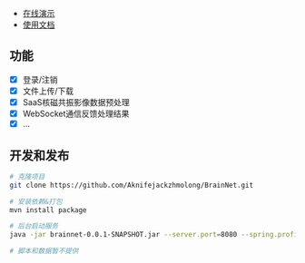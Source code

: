 
- [在线演示](http://202.197.66.217:18080)
- [使用文档](https://shimo.im/docs/p8GvHzdf7n0bhF2c/)

## 功能
- [x] 登录/注销
- [x] 文件上传/下载
- [x] SaaS核磁共振影像数据预处理
- [x] WebSocket通信反馈处理结果
- [x] ...

## 开发和发布
```bash
# 克隆项目
git clone https://github.com/Aknifejackzhmolong/BrainNet.git

# 安装依赖&打包
mvn install package

# 后台启动服务
java -jar brainnet-0.0.1-SNAPSHOT.jar --server.port=8080 --spring.profiles.active=dev > brainnet.log 2> brainnet.error &

# 脚本和数据暂不提供